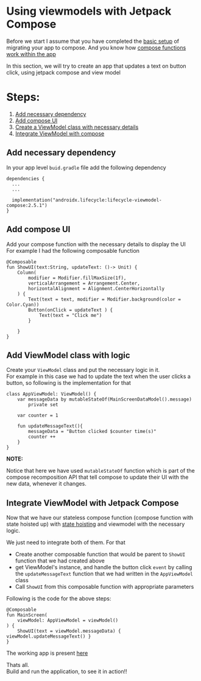 # Using viewmodels with Jetpack Compose

Before we start I assume that you have completed the [basic setup](https://github.com/litoco/Docs/tree/main/AndroidDocs/jetpack-compose/migrating-to-compose#readme) of migrating your app to compose. And you know how [compose functions work within the app](https://developer.android.com/jetpack/compose/state)

In this section, we will try to create an app that updates a text on button click, using jetpack compose and view model

# Steps:

1. [Add necessary dependency](https://github.com/litoco/Docs/edit/main/AndroidDocs/jetpack-compose/migrating-to-compose/compose_and_viewmodels/README.md#add-necessary-dependency)
2. [Add compose UI](https://github.com/litoco/Docs/edit/main/AndroidDocs/jetpack-compose/migrating-to-compose/compose_and_viewmodels/README.md#add-compose-ui)
3. [Create a ViewModel class with necessary details](https://github.com/litoco/Docs/edit/main/AndroidDocs/jetpack-compose/migrating-to-compose/compose_and_viewmodels/README.md#add-viewmodel-class-with-logic)
4. [Integrate ViewModel with compose](https://github.com/litoco/Docs/edit/main/AndroidDocs/jetpack-compose/migrating-to-compose/compose_and_viewmodels/README.md#integrate-viewmodel-with-jetpack-compose)


## Add necessary dependency

In your app level `buid.gradle` file add the following dependency
```
dependencies {
  ...
  ...
  
  implementation("androidx.lifecycle:lifecycle-viewmodel-compose:2.5.1")
}
```

## Add compose UI

Add your compose function with the necessary details to display the UI\
For example I had the following composable function
```
@Composable
fun ShowUI(text:String, updateText: ()-> Unit) {
    Column(
        modifier = Modifier.fillMaxSize(1f),
        verticalArrangement = Arrangement.Center,
        horizontalAlignment = Alignment.CenterHorizontally
    ) {
        Text(text = text, modifier = Modifier.background(color = Color.Cyan))
        Button(onClick = updateText ) {
            Text(text = "Click me")
        }

    }
}
```

## Add ViewModel class with logic

Create your `ViewModel` class and put the necessary logic in it.\
For example in this case we had to update the text when the user clicks a button, so following is the implementation for that

```
class AppViewModel: ViewModel() {
    var messageData by mutableStateOf(MainScreenDataModel().message)
        private set

    var counter = 1

    fun updateMessageText(){
        messageData = "Button clicked $counter time(s)"
        counter ++
    }
}
```

**NOTE:**

Notice that here we have used `mutableStateOf` function which is part of the compose recomposition API that tell compose to update their UI with the new data, whenever it changes.


## Integrate ViewModel with Jetpack Compose

Now that we have our stateless compose function (compose function with state hoisted up) with [state hoisting](https://developer.android.com/jetpack/compose/architecture#udf) and viewmodel with the necessary logic. 

We just need to integrate both of them. For that 
  - Create another composable function that would be parent to `ShowUI` function that we had created above
  - get ViewModel's instance, and handle the button click `event` by calling the `updateMessageText` function that we had written in the `AppViewModel` class
  - Call `ShowUI` from this composable function with appropriate parameters

Following is the code for the above steps:
```
@Composable
fun MainScreen(
    viewModel: AppViewModel = viewModel()
) {
    ShowUI(text = viewModel.messageData) { viewModel.updateMessageText() }
}
```

The working app is present [here](https://github.com/litoco/SmallProjects/tree/12845dca680e8a78ad0ec2cec5ee15de918e0129)

Thats all. \
Build and run the application, to see it in action!!
